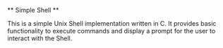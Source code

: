 ** Simple Shell **

This is a simple Unix Shell implementation written in C. It provides basic functionality to execute commands and display a prompt for the user to interact with the Shell.

